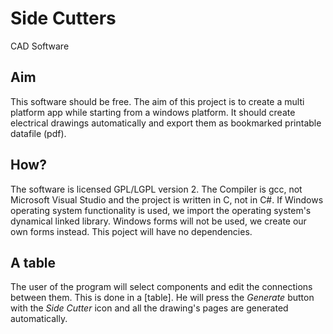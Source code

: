 # Side Cutters
CAD Software

## Aim
This software should be free. The aim of this project is to create a multi platform app while starting from a windows platform.
It should create electrical drawings automatically and export them as bookmarked printable datafile (pdf).

## How?
The software is licensed GPL/LGPL version 2. The Compiler is gcc, not Microsoft Visual Studio and the project is written in C, not in C#. 
If Windows operating system functionality is used, we import the operating system's dynamical linked library. Windows forms will not be used, we create our own forms instead. This poject will have no dependencies.

## A table
The user of the program will select components and edit the connections between them. This is done in a [table]. 
He will press the *Generate* button with the *Side Cutter* icon and all the drawing's pages are generated automatically.
